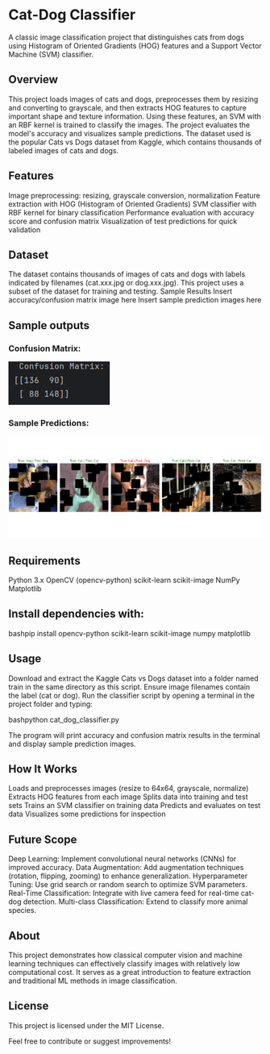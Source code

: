 # Cat-Dog Classifier
A classic image classification project that distinguishes cats from dogs using Histogram of Oriented Gradients (HOG) features and a Support Vector Machine (SVM) classifier.

## Overview
This project loads images of cats and dogs, preprocesses them by resizing and converting to grayscale, and then extracts HOG features to capture important shape and texture information. Using these features, an SVM with an RBF kernel is trained to classify the images. The project evaluates the model's accuracy and visualizes sample predictions.
The dataset used is the popular Cats vs Dogs dataset from Kaggle, which contains thousands of labeled images of cats and dogs.

## Features
Image preprocessing: resizing, grayscale conversion, normalization
Feature extraction with HOG (Histogram of Oriented Gradients)
SVM classifier with RBF kernel for binary classification
Performance evaluation with accuracy score and confusion matrix
Visualization of test predictions for quick validation

## Dataset
The dataset contains thousands of images of cats and dogs with labels indicated by filenames (cat.xxx.jpg or dog.xxx.jpg). This project uses a subset of the dataset for training and testing.
Sample Results
Insert accuracy/confusion matrix image here
Insert sample prediction images here

## Sample outputs
### Confusion Matrix:
![Image Alt](https://github.com/KrishnaMohan2808/Cat-Dog-classifier-using-SVM/blob/de87e5a53df6c66f7fed7b798f8578ec2bc29a80/Screenshot%202025-05-16%20232310.png)

### Sample Predictions:
![Image Alt](https://github.com/KrishnaMohan2808/Cat-Dog-classifier-using-SVM/blob/6e1ce3f77cd97ced4d88ed6c453239a47a25c73d/Screenshot%202025-05-16%20233215.png)

## Requirements
Python 3.x
OpenCV (opencv-python)
scikit-learn
scikit-image
NumPy
Matplotlib

## Install dependencies with:
bashpip install opencv-python scikit-learn scikit-image numpy matplotlib

## Usage
Download and extract the Kaggle Cats vs Dogs dataset into a folder named train in the same directory as this script.
Ensure image filenames contain the label (cat or dog).
Run the classifier script by opening a terminal in the project folder and typing:

bashpython cat_dog_classifier.py

The program will print accuracy and confusion matrix results in the terminal and display sample prediction images.

## How It Works
Loads and preprocesses images (resize to 64x64, grayscale, normalize)
Extracts HOG features from each image
Splits data into training and test sets
Trains an SVM classifier on training data
Predicts and evaluates on test data
Visualizes some predictions for inspection

## Future Scope
Deep Learning: Implement convolutional neural networks (CNNs) for improved accuracy.
Data Augmentation: Add augmentation techniques (rotation, flipping, zooming) to enhance generalization.
Hyperparameter Tuning: Use grid search or random search to optimize SVM parameters.
Real-Time Classification: Integrate with live camera feed for real-time cat-dog detection.
Multi-class Classification: Extend to classify more animal species.


## About
This project demonstrates how classical computer vision and machine learning techniques can effectively classify images with relatively low computational cost. It serves as a great introduction to feature extraction and traditional ML methods in image classification.

## License
This project is licensed under the MIT License.

Feel free to contribute or suggest improvements!
